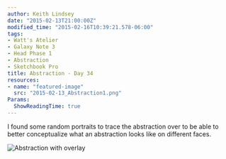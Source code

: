 ```yaml
---
author: Keith Lindsey
date: "2015-02-13T21:00:00Z"
modified_time: "2015-02-16T10:39:21.578-06:00"
tags:
- Watt's Atelier
- Galaxy Note 3
- Head Phase 1
- Abstraction
- Sketchbook Pro
title: Abstraction - Day 34
resources:
- name: "featured-image"
  src: "2015-02-13_Abstraction1.png"
Params:
  ShowReadingTime: true
---
```


I found some random portraits to trace the abstraction over to be able to better conceptualize what an abstraction looks like on different faces.

![Abstraction with overlay](/images/2015/02/2015-02-13_Abstraction2.png)